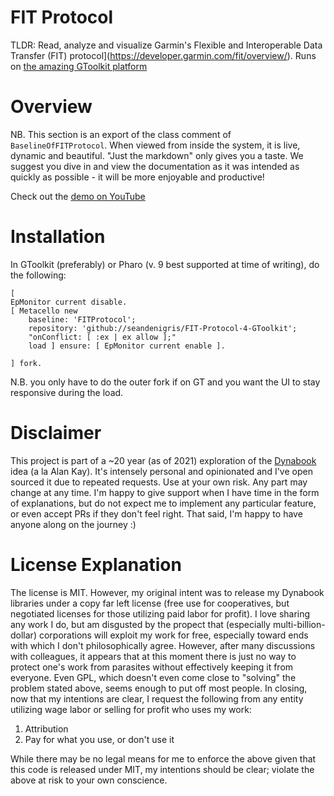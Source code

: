 # FIT Protocol
	
TLDR: Read, analyze and visualize Garmin's Flexible and Interoperable Data Transfer (FIT) protocol](https://developer.garmin.com/fit/overview/). Runs on [the amazing GToolkit platform](https://gtoolkit.com)
	
# Overview
	
NB. This section is an export of the class comment of `BaselineOfFITProtocol`. When viewed from inside the system, it is live, dynamic and beautiful. "Just the markdown" only gives you a taste. We suggest you dive in and view the documentation as it was intended as quickly as possible - it will be more enjoyable and productive!

Check out the [demo on YouTube](https://youtu.be/Cydd6WCahx0)
	
# Installation
In GToolkit (preferably) or Pharo (v. 9 best supported at time of writing), do the following:

```smalltalk
[
EpMonitor current disable.
[ Metacello new
	baseline: 'FITProtocol';
	repository: 'github://seandenigris/FIT-Protocol-4-GToolkit';
	"onConflict: [ :ex | ex allow ];"
	load ] ensure: [ EpMonitor current enable ].

] fork.

```
N.B. you only have to do the outer fork if on GT and you want the UI to stay responsive during the load.

# Disclaimer

This project is part of a ~20 year (as of 2021) exploration of the [Dynabook](https://github.com/seandenigris/Dynabook) idea (a la Alan Kay). It's intensely personal and opinionated and I've open sourced it due to repeated requests. Use at your own risk. Any part may change at any time. I'm happy to give support when I have time in the form of explanations, but do not expect me to implement any particular feature, or even accept PRs if they don't feel right. That said, I'm happy to have anyone along on the journey :)
# License Explanation
The license is MIT. However, my original intent was to release my Dynabook libraries under a copy far left license (free use for cooperatives, but negotiated licenses for those utilizing paid labor for profit). I love sharing any work I do, but am disgusted by the propect that (especially multi-billion-dollar) corporations will exploit my work for free, especially toward ends with which I don't philosophically agree. However, after many discussions with colleagues, it appears that at this moment there is just no way to protect one's work from parasites without effectively keeping it from everyone. Even GPL, which doesn't even come close to "solving" the problem stated above, seems enough to put off most people. In closing, now that my intentions are clear, I request the following from any entity utilizing wage labor or selling for profit who uses my work:
1. Attribution
2. Pay for what you use, or don't use it

While there may be no legal means for me to enforce the above given that this code is released under MIT, my intentions should be clear; violate the above at risk to your own conscience.
